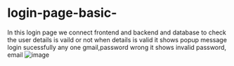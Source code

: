 # login-page-basic-
In this login page we connect frontend and backend and database to check the user details is vaild or not when details is valid it shows popup message login sucessfully any one gmail,password wrong it shows invalid password, email
![image](https://github.com/user-attachments/assets/53764b03-916c-49ea-b33c-5d0f3e6ddc93)

